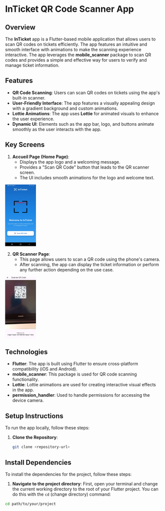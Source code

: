 # InTicket QR Code Scanner App

## Overview
The **InTicket** app is a Flutter-based mobile application that allows users to scan QR codes on tickets efficiently. The app features an intuitive and smooth interface with animations to make the scanning experience interactive. The app leverages the **mobile_scanner** package to scan QR codes and provides a simple and effective way for users to verify and manage ticket information.

## Features
- **QR Code Scanning**: Users can scan QR codes on tickets using the app's built-in scanner.
- **User-Friendly Interface**: The app features a visually appealing design with a gradient background and custom animations.
- **Lottie Animations**: The app uses **Lottie** for animated visuals to enhance the user experience.
- **Dynamic UI**: Elements such as the app bar, logo, and buttons animate smoothly as the user interacts with the app.

## Key Screens
1. **Accueil Page (Home Page)**:
   - Displays the app logo and a welcoming message.
   - Provides a "Scan QR Code" button that leads to the QR scanner screen.
   - The UI includes smooth animations for the logo and welcome text.
<img src="assets/home_page.jpg" alt="home page" width="100" height="200">



2. **QR Scanner Page**:
   - This page allows users to scan a QR code using the phone's camera.
   - After scanning, the app can display the ticket information or perform any further action depending on the use case.
 <img src="assets/qr.jpg" alt="home page" width="100" height="200">


## Technologies
- **Flutter**: The app is built using Flutter to ensure cross-platform compatibility (iOS and Android).
- **mobile_scanner**: This package is used for QR code scanning functionality.
- **Lottie**: Lottie animations are used for creating interactive visual effects in the app.
- **permission_handler**: Used to handle permissions for accessing the device camera.

## Setup Instructions
To run the app locally, follow these steps:

1. **Clone the Repository**:
   ```bash
   git clone <repository-url>
## Install Dependencies

To install the dependencies for the project, follow these steps:

 1. **Navigate to the project directory**:
   First, open your terminal and change the current working directory to the root of your Flutter project. You can do this with the `cd` (change directory) command:
   
   ```bash
   cd path/to/your/project  
  






